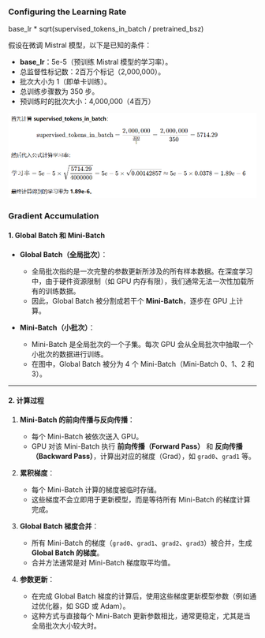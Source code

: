 
### Configuring the Learning Rate

base_lr * sqrt(supervised_tokens_in_batch / pretrained_bsz)

假设在微调 Mistral 模型，以下是已知的条件：

- **base_lr**：5e-5（预训练 Mistral 模型的学习率）。
- 总监督性标记数：2百万个标记（2,000,000）。
- 批次大小为 1（即单卡训练）。
- 总训练步骤数为 350 步。
- 预训练时的批次大小：4,000,000（4百万）

![](../assets/img/Pasted%20image%2020241116222042.png)

### Gradient Accumulation
#### 1. **Global Batch 和 Mini-Batch**

- **Global Batch（全局批次）**：
    
    - 全局批次指的是一次完整的参数更新所涉及的所有样本数据。在深度学习中，由于硬件资源限制（如 GPU 内存有限），我们通常无法一次性加载所有的训练数据。
    - 因此，Global Batch 被分割成若干个 **Mini-Batch**，逐步在 GPU 上计算。
- **Mini-Batch（小批次）**：
    
    - Mini-Batch 是全局批次的一个子集。每次 GPU 会从全局批次中抽取一个小批次的数据进行训练。
    - 在图中，Global Batch 被分为 4 个 Mini-Batch（Mini-Batch 0、1、2 和 3）。

---

#### 2. **计算过程**

1. **Mini-Batch 的前向传播与反向传播**：
    
    - 每个 Mini-Batch 被依次送入 GPU。
    - GPU 对该 Mini-Batch 执行 **前向传播（Forward Pass）** 和 **反向传播（Backward Pass）**，计算出对应的梯度（Grad），如 `grad0`、`grad1` 等。
2. **累积梯度**：
    
    - 每个 Mini-Batch 计算的梯度被临时存储。
    - 这些梯度不会立即用于更新模型，而是等待所有 Mini-Batch 的梯度计算完成。
3. **Global Batch 梯度合并**：
    
    - 所有 Mini-Batch 的梯度（`grad0`、`grad1`、`grad2`、`grad3`）被合并，生成 **Global Batch 的梯度**。
    - 合并方法通常是对 Mini-Batch 梯度取平均值。
4. **参数更新**：
    
    - 在完成 Global Batch 梯度的计算后，使用这些梯度更新模型参数（例如通过优化器，如 SGD 或 Adam）。
    - 这种方式与直接每个 Mini-Batch 更新参数相比，通常更稳定，尤其是当全局批次大小较大时。


